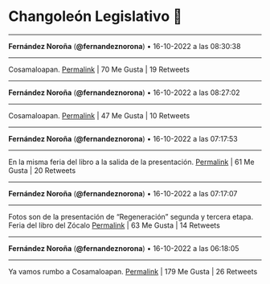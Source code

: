 # Changoleón Legislativo 🙈
*****
**Fernández Noroña** (**@fernandeznorona**) • 16-10-2022 a las 08:30:38
*****
Cosamaloapan.
[Permalink](https://twitter.com/fernandeznorona/status/1581684048262418432) | 70 Me Gusta | 19 Retweets
*****
**Fernández Noroña** (**@fernandeznorona**) • 16-10-2022 a las 08:27:02
*****
Cosamaloapan.
[Permalink](https://twitter.com/fernandeznorona/status/1581683144146948096) | 47 Me Gusta | 10 Retweets
*****
**Fernández Noroña** (**@fernandeznorona**) • 16-10-2022 a las 07:17:53
*****
En la misma feria del libro a la salida de la presentación.
[Permalink](https://twitter.com/fernandeznorona/status/1581665744139431936) | 61 Me Gusta | 20 Retweets
*****
**Fernández Noroña** (**@fernandeznorona**) • 16-10-2022 a las 07:17:07
*****
Fotos son de la presentación de “Regeneración” segunda y tercera etapa. Feria del libro del Zócalo
[Permalink](https://twitter.com/fernandeznorona/status/1581665548727103490) | 63 Me Gusta | 14 Retweets
*****
**Fernández Noroña** (**@fernandeznorona**) • 16-10-2022 a las 06:18:05
*****
Ya vamos rumbo a Cosamaloapan.
[Permalink](https://twitter.com/fernandeznorona/status/1581650691562426371) | 179 Me Gusta | 26 Retweets